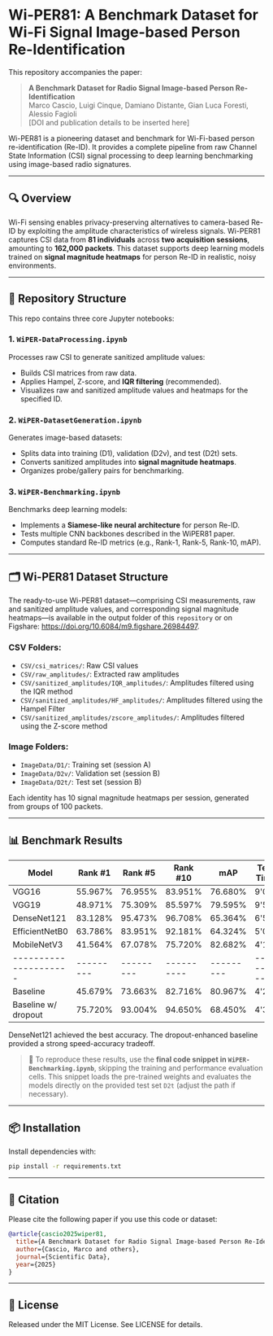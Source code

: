 # Wi-PER81: A Benchmark Dataset for Wi-Fi Signal Image-based Person Re-Identification

This repository accompanies the paper:

> **A Benchmark Dataset for Radio Signal Image-based Person Re-Identification**  
> Marco Cascio, Luigi Cinque, Damiano Distante, Gian Luca Foresti, Alessio Fagioli  
> [DOI and publication details to be inserted here]

Wi-PER81 is a pioneering dataset and benchmark for Wi-Fi-based person re-identification (Re-ID). It provides a complete pipeline from raw Channel State Information (CSI) signal processing to deep learning benchmarking using image-based radio signatures.

---

## 🔍 Overview

Wi-Fi sensing enables privacy-preserving alternatives to camera-based Re-ID by exploiting the amplitude characteristics of wireless signals. Wi-PER81 captures CSI data from **81 individuals** across **two acquisition sessions**, amounting to **162,000 packets**. This dataset supports deep learning models trained on **signal magnitude heatmaps** for person Re-ID in realistic, noisy environments.

---

## 📁 Repository Structure

This repo contains three core Jupyter notebooks:

### 1. `WiPER-DataProcessing.ipynb`
Processes raw CSI to generate sanitized amplitude values:
- Builds CSI matrices from raw data.
- Applies Hampel, Z-score, and **IQR filtering** (recommended).
- Visualizes raw and sanitized amplitude values and heatmaps for the specified ID.

### 2. `WiPER-DatasetGeneration.ipynb`
Generates image-based datasets:
- Splits data into training (D1), validation (D2v), and test (D2t) sets.
- Converts sanitized amplitudes into **signal magnitude heatmaps**.
- Organizes probe/gallery pairs for benchmarking.

### 3. `WiPER-Benchmarking.ipynb`
Benchmarks deep learning models:
- Implements a **Siamese-like neural architecture** for person Re-ID.
- Tests multiple CNN backbones described in the WiPER81 paper.
- Computes standard Re-ID metrics (e.g., Rank-1, Rank-5, Rank-10, mAP).

---

## 🗂️ Wi-PER81 Dataset Structure

The ready-to-use Wi-PER81 dataset—comprising CSI measurements, raw and sanitized amplitude values, and corresponding signal magnitude heatmaps—is available in the output folder of this `repository` or on Figshare: https://doi.org/10.6084/m9.figshare.26984497.

### CSV Folders:
- `CSV/csi_matrices/`: Raw CSI values
- `CSV/raw_amplitudes/`: Extracted raw amplitudes
- `CSV/sanitized_amplitudes/IQR_amplitudes/`: Amplitudes filtered using the IQR method
- `CSV/sanitized_amplitudes/HF_amplitudes/`: Amplitudes filtered using the Hampel Filter
- `CSV/sanitized_amplitudes/zscore_amplitudes/`: Amplitudes filtered using the Z-score method

### Image Folders:
- `ImageData/D1/`: Training set (session A)
- `ImageData/D2v/`: Validation set (session B)
- `ImageData/D2t/`: Test set (session B)

Each identity has 10 signal magnitude heatmaps per session, generated from groups of 100 packets.

---

## 📊 Benchmark Results

| Model               | Rank #1 | Rank #5 | Rank #10 | mAP     | Test Time | Params |
|-------------------- |---------|---------|----------|---------|-----------|--------|
| VGG16               | 55.967% | 76.955% | 83.951%  | 76.680% | 9'06"     | 17.4M  |
| VGG19               | 48.971% | 75.309% | 85.597%  | 79.595% | 9'55"     | 22.7M  |
| DenseNet121         | 83.128% | 95.473% | 96.708%  | 65.364% | 6'57"     | 12.3M  |
| EfficientNetB0      | 63.786% | 83.951% | 92.181%  | 64.324% | 5'09"     | 11.9M  |
| MobileNetV3         | 41.564% | 67.078% | 75.720%  | 82.682% | 4'14"     | 4.5M   |
|---------------------|---------|---------|----------|---------|-----------|--------|
| Baseline            | 45.679% | 73.663% | 82.716%  | 80.967% | 4'21"     | 22.6M  |
| Baseline w/ dropout | 75.720% | 93.004% | 94.650%  | 68.450% | 4'31"     | 22.6M  |

DenseNet121 achieved the best accuracy. The dropout-enhanced baseline provided a strong speed-accuracy tradeoff.

> 🧪 To reproduce these results, use the **final code snippet in `WiPER-Benchmarking.ipynb`**, skipping the training and performance evaluation cells. This snippet loads the pre-trained weights and evaluates the models directly on the provided test set `D2t` (adjust the path if necessary).

---

## 📦 Installation

Install dependencies with:

```bash
pip install -r requirements.txt
```

---

## 📜 Citation

Please cite the following paper if you use this code or dataset:

```bibtex
@article{cascio2025wiper81,
  title={A Benchmark Dataset for Radio Signal Image-based Person Re-Identification},
  author={Cascio, Marco and others},
  journal={Scientific Data},
  year={2025}
}
```

---

## 📎 License
Released under the MIT License. See LICENSE for details.